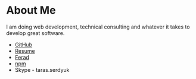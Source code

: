 # About Me
I am doing web development, technical consulting and whatever it takes to develop great software.
* [GitHub](https://github.com/tserdyuk)
* [Resume](https://angel.co/taras-serdyuk)
* [Ferad](https://github.com/feradjs/ferad)
* [npm](https://www.npmjs.com/~tserdyuk)
* Skype - taras.serdyuk
